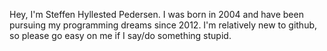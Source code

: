 Hey, I'm Steffen Hyllested Pedersen.
I was born in 2004 and have been pursuing my programming dreams since 2012.
I'm relatively new to github, so please go easy on me if I say/do something stupid.
